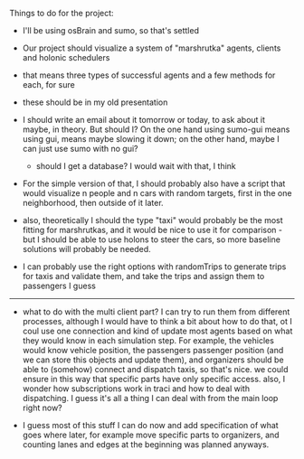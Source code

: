 Things to do for the project:
- I'll be using osBrain and sumo, so that's settled
- Our project should visualize a system of "marshrutka" agents, clients and holonic schedulers
- that means three types of successful agents and a few methods for each, for sure
- these should be in my old presentation
- I should write an email about it tomorrow or today, to ask about it maybe, in theory. But should I?
On the one hand using sumo-gui means using gui, means maybe slowing it down; on the other hand, maybe
  I can just use sumo with no gui?
  - should I get a database? I would wait with that, I think
    
- For the simple version of that, I should probably also have a script that would visualize n people and n cars 
with random targets, first in the one neighborhood, then outside of it later.
  
- also, theoretically I should the type "taxi" would probably be the most fitting for marshrutkas, and it would be nice to 
  use it for comparison - but I should be able to use holons to steer the cars, so more baseline solutions will probably 
  be needed.
  
- I can probably use the right options with randomTrips to generate trips for taxis and validate them, and take the trips and assign them to passengers
I guess
  
***
  
- what to do with the multi client part? I can try to run them from different processes, although I would have to think a bit about how to do that, ot I coul
use one connection and kind of update most agents based on what they would know in each simulation step. For example, the vehicles
  would know vehicle position, the passengers passenger position (and we can store this objects and update them), and organizers
  should be able to (somehow) connect and dispatch taxis, so that's nice. we could ensure in this way that specific parts have only specific 
  access. also, I wonder how subscriptions work in traci and how to deal with dispatching. I guess it's all a thing I can deal with from the main loop
  right now?
  
- I guess most of this stuff I can do now and add specification of what goes where later, for example move specific parts to organizers, and counting 
lanes and edges at the beginning was planned anyways.
